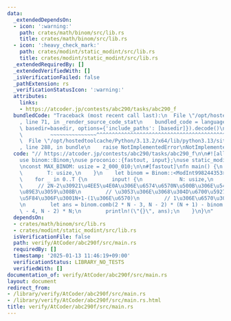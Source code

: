 ```yaml
---
data:
  _extendedDependsOn:
  - icon: ':warning:'
    path: crates/math/binom/src/lib.rs
    title: crates/math/binom/src/lib.rs
  - icon: ':heavy_check_mark:'
    path: crates/modint/static_modint/src/lib.rs
    title: crates/modint/static_modint/src/lib.rs
  _extendedRequiredBy: []
  _extendedVerifiedWith: []
  _isVerificationFailed: false
  _pathExtension: rs
  _verificationStatusIcon: ':warning:'
  attributes:
    links:
    - https://atcoder.jp/contests/abc290/tasks/abc290_f
  bundledCode: "Traceback (most recent call last):\n  File \"/opt/hostedtoolcache/Python/3.13.2/x64/lib/python3.13/site-packages/onlinejudge_verify/documentation/build.py\"\
    , line 71, in _render_source_code_stat\n    bundled_code = language.bundle(stat.path,\
    \ basedir=basedir, options={'include_paths': [basedir]}).decode()\n          \
    \         ~~~~~~~~~~~~~~~^^^^^^^^^^^^^^^^^^^^^^^^^^^^^^^^^^^^^^^^^^^^^^^^^^^^^^^^^^^^^^^^^^\n\
    \  File \"/opt/hostedtoolcache/Python/3.13.2/x64/lib/python3.13/site-packages/onlinejudge_verify/languages/rust.py\"\
    , line 288, in bundle\n    raise NotImplementedError\nNotImplementedError\n"
  code: "// https://atcoder.jp/contests/abc290/tasks/abc290_f\n\n#![allow(non_snake_case)]\n\
    use binom::Binom;\nuse proconio::{fastout, input};\nuse static_modint::ModInt998244353;\n\
    \nconst MAX_BINOM: usize = 2_000_010;\n\n#[fastout]\nfn main() {\n    input! {\n\
    \        T: usize,\n    }\n    let binom = Binom::<ModInt998244353>::new(MAX_BINOM);\n\
    \    for _ in 0..T {\n        input! {\n            N: usize,\n        }\n   \
    \     // 2N-2\u30921\u4EE5\u4E0A\u306E\u6574\u6570N\u500B\u306E\u548C\u306B\u5206\
    \u89E3\u3059\u308B\n        // \u3053\u306E\u3068\u304D\u6700\u5927\u306E\u76F4\
    \u5F84\u306F\u3001N+1-(1\u306E\u6570)\n        // 1\u306E\u6570\u306F2~N-1\u500B\
    \n        let ans = binom.comb(2 * N - 3, N - 2) * (N + 1) - binom.comb(2 * N\
    \ - 4, N - 2) * N;\n        println!(\"{}\", ans);\n    }\n}\n"
  dependsOn:
  - crates/math/binom/src/lib.rs
  - crates/modint/static_modint/src/lib.rs
  isVerificationFile: false
  path: verify/AtCoder/abc290f/src/main.rs
  requiredBy: []
  timestamp: '2025-01-13 11:46:19+09:00'
  verificationStatus: LIBRARY_NO_TESTS
  verifiedWith: []
documentation_of: verify/AtCoder/abc290f/src/main.rs
layout: document
redirect_from:
- /library/verify/AtCoder/abc290f/src/main.rs
- /library/verify/AtCoder/abc290f/src/main.rs.html
title: verify/AtCoder/abc290f/src/main.rs
---
```

